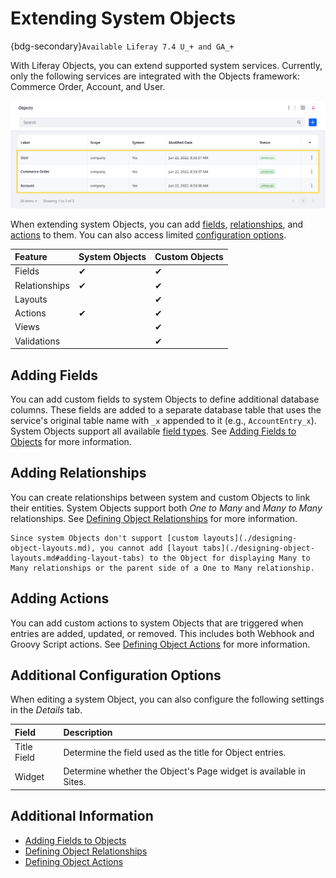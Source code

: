 # Extending System Objects

{bdg-secondary}`Available Liferay 7.4 U_+ and GA_+`
<!--Confirm release version for many to many relationships-->

With Liferay Objects, you can extend supported system services. Currently, only the following services are integrated with the Objects framework: Commerce Order, Account, and User.

![Extend system services integrated with the Objects Framework.](./extending-system-objects/images/01.png)

When extending system Objects, you can add [fields](#adding-fields), [relationships](#adding-relationships), and [actions](#adding-actions) to them. You can also access limited [configuration options](#additional-configuration-options).

| Feature | System Objects | Custom Objects |
| :--- | :--- | :--- |
| Fields | &#10004; | &#10004; |
| Relationships | &#10004; | &#10004; |
| Layouts |  | &#10004; |
| Actions | &#10004; | &#10004; |
| Views |  | &#10004; |
| Validations |  | &#10004; |

## Adding Fields

You can add custom fields to system Objects to define additional database columns. These fields are added to a separate database table that uses the service's original table name with `_x` appended to it (e.g., `AccountEntry_x`). System Objects support all available [field types](./adding-fields-to-objects.md#field-types-ui-reference). See [Adding Fields to Objects](./adding-fields-to-objects.md) for more information.

## Adding Relationships

You can create relationships between system and custom Objects to link their entities. System Objects support both *One to Many* and *Many to Many* relationships. See [Defining Object Relationships](./defining-object-relationships.md) for more information.

```{important}
Since system Objects don't support [custom layouts](./designing-object-layouts.md), you cannot add [layout tabs](./designing-object-layouts.md#adding-layout-tabs) to the Object for displaying Many to Many relationships or the parent side of a One to Many relationship.
```

## Adding Actions

You can add custom actions to system Objects that are triggered when entries are added, updated, or removed. This includes both Webhook and Groovy Script actions. See [Defining Object Actions](./defining-object-actions.md) for more information.

## Additional Configuration Options

When editing a system Object, you can also configure the following settings in the *Details* tab.

| Field | Description |
| :--- | :--- |
| Title Field | Determine the field used as the title for Object entries. |
| Widget | Determine whether the Object's Page widget is available in Sites.|

## Additional Information

* [Adding Fields to Objects](./adding-fields-to-objects.md)
* [Defining Object Relationships](./defining-object-relationships.md)
* [Defining Object Actions](./defining-object-actions.md)
